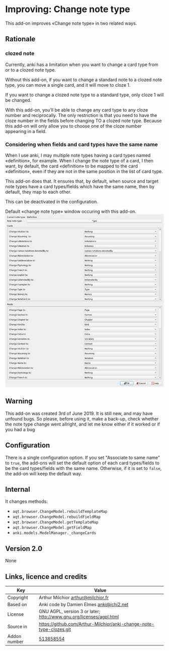 # Improving: Change note type
This add-on improves «Change note type» in two related ways. 
## Rationale
### clozed note
Currently, anki has a limitation when you want to change a card type
from or to a clozed note type.

Without this add-on, if you want to change a standard note to a clozed
note type, you can move a single card, and it will move to cloze 1.

If you want to change a clozed note type to a standard type, only
cloze 1 will be changed.

With this add-on, you'll be able to change any card type to any cloze
number and reciprocally. The only restriction is that you need to have
the cloze number in the fields before changing TO a clozed note
type. Because this add-on will only allow you to choose one of the
cloze number appearing in a field.

### Considering when fields and card types have the same name
When I use anki, I may multiple note types having a card types named
«definition», for example. When I change the note type of a card, I
then want, by default, the card «definition» to be mapped to the card
«definition», even if they are not in the same position in the list of
card type. 

This add-on does that. It ensures that, by default, when source and
target note types have a card types/fields which have the same name,
then by default, they map to each other. 

This can be deactivated in the configuration.

Default «change note type» window occuring with this add-on.
![Example](example.png)


## Warning
This add-on was created 3rd of June 2019. It is still new, and may
have unfound bugs. So please, before using it, make a back-up, check
whether the note type change went allright, and let me know either if
it worked or if you had a bug

## Configuration
There is a single configuration option. If you set "Associate to same
name" to `true`, the add-ons will set the default option of each card
types/fields to be the card types/fields with the same
name. Otherwise, if it is set to `false`, the add-on will keep the
default way.

## Internal
It changes methods:
* `aqt.browser.ChangeModel.rebuildTemplateMap`
* `aqt.browser.ChangeModel.rebuildFieldMap`
* `aqt.browser.ChangeModel.getTemplateMap`
* `aqt.browser.ChangeModel.getFieldMap`
* `anki.models.ModelManager._changeCards`


## Version 2.0
None


## Links, licence and credits

Key         |Value
------------|-------------------------------------------------------------------
Copyright   | Arthur Milchior <arthur@milchior.fr>
Based on    | Anki code by Damien Elmes <anki@ichi2.net>
License     | GNU AGPL, version 3 or later; http://www.gnu.org/licenses/agpl.html
Source in   | https://github.com/Arthur-Milchior/anki-change-note-type-clozes.git
Addon number| [513858554](https://ankiweb.net/shared/info/513858554)
